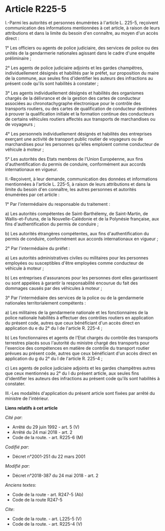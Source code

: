 # Article R225-5

I.-Parmi les autorités et personnes énumérées à l'article L. 225-5, reçoivent communication des informations mentionnées à
cet article, à raison de leurs attributions et dans la limite du besoin d'en connaître, au moyen d'un accès direct : 

1° Les officiers ou agents de police judiciaire, des services de police ou des unités de la gendarmerie nationales agissant
dans le cadre d'une enquête préliminaire ; 

2° Les agents de police judiciaire adjoints et les gardes champêtres, individuellement désignés et habilités par le préfet,
sur proposition du maire de la commune, aux seules fins d'identifier les auteurs des infractions au présent code qu'ils sont
habilités à constater ; 

3° Les agents individuellement désignés et habilités des organismes chargés de la délivrance et de la gestion des cartes de
conducteur associées au chronotachygraphe électronique pour le contrôle des transports routiers, ou des cartes de
qualification de conducteur destinées à prouver la qualification initiale et la formation continue des conducteurs de
certains véhicules routiers affectés aux transports de marchandises ou de voyageurs ; 

4° Les personnels individuellement désignés et habilités des entreprises exerçant une activité de transport public routier de
voyageurs ou de marchandises pour les personnes qu'elles emploient comme conducteur de véhicule à moteur ; 

5° Les autorités des Etats membres de l'Union Européenne, aux fins d'authentification du permis de conduire, conformément aux
accords internationaux en vigueur. 

II.-Reçoivent, à leur demande, communication des données et informations mentionnées à l'article L. 225-5, à raison de leurs
attributions et dans la limite du besoin d'en connaître, les autres personnes et autorités énumérées par cet article : 

1° Par l'intermédiaire du responsable du traitement : 

a) Les autorités compétentes de Saint-Barthélemy, de Saint-Martin, de Wallis-et-Futuna, de la Nouvelle-Calédonie et de la
Polynésie française, aux fins d'authentification du permis de conduire ; 

b) Les autorités étrangères compétentes, aux fins d'authentification du permis de conduire, conformément aux accords
internationaux en vigueur ; 

2° Par l'intermédiaire du préfet : 

a) Les autorités administratives civiles ou militaires pour les personnes employées ou susceptibles d'être employées comme
conducteur de véhicule à moteur ; 

b) Les entreprises d'assurances pour les personnes dont elles garantissent ou sont appelées à garantir la responsabilité
encourue du fait des dommages causés par des véhicules à moteur ; 

3° Par l'intermédiaire des services de la police ou de la gendarmerie nationales territorialement compétents : 

a) Les militaires de la gendarmerie nationale et les fonctionnaires de la police nationale habilités à effectuer des
contrôles routiers en application du présent code, autres que ceux bénéficiant d'un accès direct en application du e du 2° du
I de l'article R. 225-4 ; 

b) Les fonctionnaires et agents de l'Etat chargés du contrôle des transports terrestres placés sous l'autorité du ministre
chargé des transports pour l'exercice des compétences en matière de contrôle du transport routier prévues au présent code,
autres que ceux bénéficiant d'un accès direct en application du g du 2° du I de l'article R. 225-4 ; 

c) Les agents de police judiciaire adjoints et les gardes champêtres autres que ceux mentionnés au 2° du I du présent
article, aux seules fins d'identifier les auteurs des infractions au présent code qu'ils sont habilités à constater. 

III.-Les modalités d'application du présent article sont fixées par arrêté du ministre de l'intérieur.

**Liens relatifs à cet article**

_Cité par_:

  - Arrêté du 29 juin 1992 - art. 5 (V)
  - Arrêté du 24 mai 2018 - art. 2
  - Code de la route. - art. R225-6 (M)

_Codifié par_:

  - Décret n°2001-251 du 22 mars 2001

_Modifié par_:

  - Décret n°2018-387 du 24 mai 2018 - art. 2

_Anciens textes_:

  - Code de la route - art. R247-5 (Ab)
  - Code de la route R247-5

_Cite_:

  - Code de la route. - art. L225-5 (V)
  - Code de la route. - art. R225-4 (V)
